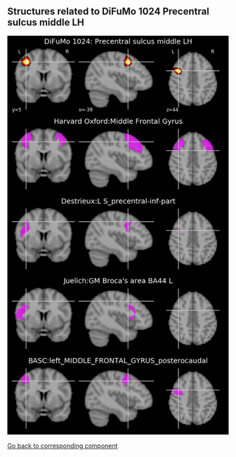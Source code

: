


## Structures related to DiFuMo 1024 Precentral sulcus middle LH

![963](963.jpg "Structures related to DiFuMo 1024 Precentral sulcus middle LH")

[Go back to corresponding component](https://parietal-inria.github.io/DiFuMo/1024/html/963.html)